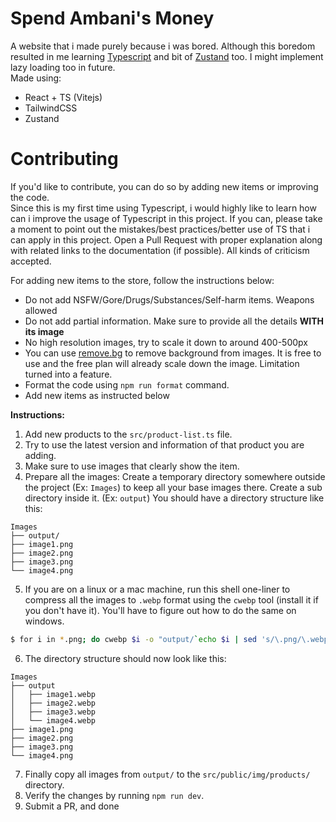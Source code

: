 # Spend Ambani's Money

A website that i made purely because i was bored. Although this boredom resulted in me learning
[Typescript](https://typescriptlang.org) and bit of [Zustand](https://zustand-demo.pmnd.rs/) too.
I might implement lazy loading too in future. \
Made using:

-   React + TS (Vitejs)
-   TailwindCSS
-   Zustand

# Contributing

If you'd like to contribute, you can do so by adding new items or improving the code. \
Since this is my first time using Typescript, i would highly like to learn how can i improve the
usage of Typescript in this project. If you can, please take a moment to point out the
mistakes/best practices/better use of TS that i can apply in this project. Open a Pull Request with proper
explanation along with related links to the documentation (if possible). All kinds of criticism
accepted.

For adding new items to the store, follow the instructions below:

-   Do not add NSFW/Gore/Drugs/Substances/Self-harm items. Weapons allowed
-   Do not add partial information. Make sure to provide all the details **WITH its image**
-   No high resolution images, try to scale it down to around 400-500px
-   You can use [remove.bg](https://remove.bg/) to remove background from images. It is free to use and the
    free plan will already scale down the image. Limitation turned into a feature.
-   Format the code using `npm run format` command.
-   Add new items as instructed below

**Instructions:**

1. Add new products to the `src/product-list.ts` file.
2. Try to use the latest version and information of that product you are adding.
3. Make sure to use images that clearly show the item.
4. Prepare all the images: Create a temporary directory somewhere outside the project (Ex: `Images`) to keep all your base images there. Create a sub directory inside it. (Ex: `output`)
   You should have a directory structure like this:

```
Images
├── output/
├── image1.png
├── image2.png
├── image3.png
└── image4.png
```

5. If you are on a linux or a mac machine, run this shell one-liner to compress all the images to `.webp`
   format using the `cwebp` tool (install it if you don't have it). You'll have to figure out how to do
   the same on windows.

```bash
$ for i in *.png; do cwebp $i -o "output/`echo $i | sed 's/\.png/\.webp/g'`"; done;
```

6. The directory structure should now look like this:

```
Images
├── output
│   ├── image1.webp
│   ├── image2.webp
│   ├── image3.webp
│   └── image4.webp
├── image1.png
├── image2.png
├── image3.png
└── image4.png
```

7. Finally copy all images from `output/` to the `src/public/img/products/` directory.
8. Verify the changes by running `npm run dev`.
9. Submit a PR, and done
